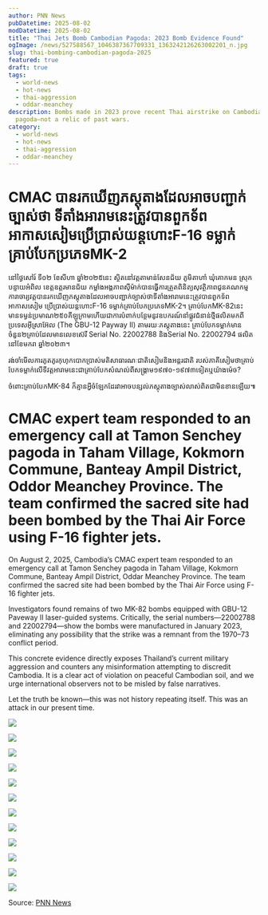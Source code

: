 ```yaml
---
author: PNN News
pubDatetime: 2025-08-02
modDatetime: 2025-08-02
title: "Thai Jets Bomb Cambodian Pagoda: 2023 Bomb Evidence Found"
ogImage: /news/527588567_1046387367709331_1363242126263002201_n.jpg
slug: thai-bombing-cambodian-pagoda-2025
featured: true
draft: true
tags:
  - world-news
  - hot-news
  - thai-aggression
  - oddar-meanchey
description: Bombs made in 2023 prove recent Thai airstrike on Cambodian
  pagoda—not a relic of past wars.
category:
  - world-news
  - hot-news
  - thai-aggression
  - oddar-meanchey
---
```

# CMAC បានរកឃើញភស្តុតាងដែលអាចបញ្ជាក់ច្បាស់ថា​ ទីតាំងអារាមនេះត្រូវបានពួកទ័ពអាកាសសៀម​ ប្រើប្រាស់យន្តហោះF-16 ទម្លាក់គ្រាប់បែកប្រភេទMK-2

នៅថ្ងៃសៅរ៍​ ទី០២​ ខែសីហា​ ឆ្នាំ២០២៥​នេះ​ ស្ថិតនៅវត្តតាមាន់សែនជ័យ ភូមិតាហាំ ឃុំគោកមន ស្រុកបន្ទាយអំពិល​ ខេត្តឧត្តរមានជ័យ កម្លាំងអង្គភាពសុីម៉ាក់​ បានធ្វេីការត្រួតពិនិត្យសុវត្ថិភាពជូនគណកម្មការាចារ្យវត្តបានរកឃេីញភស្តុតាងដែលអាចបញ្ជាក់ច្បាស់ថា​ ទីតាំងអារាមនេះត្រូវបានពួកទ័ពអាកាសសៀម​ ប្រេីប្រាស់យន្តហោះF-16 ទម្លាក់គ្រាប់បែកប្រភេទMK-2។ គ្រាប់បែកMK-82នេះ​ មានទម្ងន់ប្រមាណ២៥០គីឡូក្រាម​ ហេីយជាការបំពាក់បន្ថែមនូវឧបករណ៍នាំផ្លូវជំនាន់ថ្មីផលិតមកពីប្រទេសអុីស្រាអ៊ែល​ (The GBU-12 Payway II) តាមរយៈភស្តុតាង​នេះ​ គ្រាប់បែកទម្លាក់មានចំនួន២គ្រាប់ដែលមានលេខស៊េរី​ Serial No. 22002788 និងSerial No. 22002794 ផលិតនៅខែមករា​ ឆ្នាំ២០២៣។

រង់ចាំមេីលការភូតភូរកុហុកបោកប្រាស់មតិសាធារណៈជាតិសៀ​មនិងអន្តរជាតិ​ របស់ភាគីសៀម​ ថា​គ្រាប់បែកទម្លាក់លេីទីវត្តអារាមនេះ​ ជាគ្រាប់បែកសំណល់ពីសង្គ្រាម១៩៧០-១៩៧៣ទៀតឬយ៉ាងម៉េច? 

ចំពោះគ្រាប់បែកMK-84 ក៏គ្មានអ្វីចំឡែកដែរ​ វាអាចបន្សល់ភស្តុតាងច្បាស់លាស់ពិតជាមិនខានឡេីយ​៕

# CMAC expert team responded to an emergency call at Tamon Senchey pagoda in Taham Village, Kokmorn Commune, Banteay Ampil District, Oddor Meanchey Province. The team confirmed the sacred site had been bombed by the Thai Air Force using F-16 fighter jets.

On August 2, 2025, Cambodia’s CMAC expert team responded to an emergency call at Tamon Senchey pagoda in Taham Village, Kokmorn Commune, Banteay Ampil District, Oddar Meanchey Province. The team confirmed the sacred site had been bombed by the Thai Air Force using F-16 fighter jets.

Investigators found remains of two MK-82 bombs equipped with GBU-12 Paveway II laser-guided systems. Critically, the serial numbers—22002788 and 22002794—show the bombs were manufactured in January 2023, eliminating any possibility that the strike was a remnant from the 1970–73 conflict period.

This concrete evidence directly exposes Thailand’s current military aggression and counters any misinformation attempting to discredit Cambodia. It is a clear act of violation on peaceful Cambodian soil, and we urge international observers not to be misled by false narratives.

Let the truth be known—this was not history repeating itself. This was an attack in our present time.

![](/news/527588567_1046387367709331_1363242126263002201_n.jpg)

![](/news/525252626_1046387394375995_7055129711123872518_n.jpg)

![](/news/527027950_1046387471042654_2678761892176241685_n.jpg)

![](/news/526718732_1046387307709337_5200721217723970900_n.jpg)

![](/news/526591374_1046387321042669_7308048100687454183_n.jpg)

![](/news/526419273_1046387317709336_2793884549400635334_n.jpg)

![](/news/525760561_1046387487709319_7609019850857022911_n.jpg)

![](/news/515436592_1046387521042649_3099918756642077734_n.jpg)

![](/news/525969964_1046387424375992_771016342855603602_n.jpg)

![](/news/526029622_1046387347709333_4364537819217320518_n.jpg)

![](/news/525248931_1046387261042675_4655470865573441651_n.jpg)

![](/news/525941055_1046387251042676_5230072804638490480_n.jpg)

Source: [PNN News](https://www.facebook.com/share/16mrJxLWHA/)